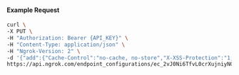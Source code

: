 <!-- Code generated for API Clients. DO NOT EDIT. -->

#### Example Request

```bash
curl \
-X PUT \
-H "Authorization: Bearer {API_KEY}" \
-H "Content-Type: application/json" \
-H "Ngrok-Version: 2" \
-d '{"add":{"Cache-Control":"no-cache, no-store","X-XSS-Protection":"1; mode=block"}}' \
https://api.ngrok.com/endpoint_configurations/ec_2vJ0Ni6TfvL0crXujniyN0FpH8h/response_headers
```
